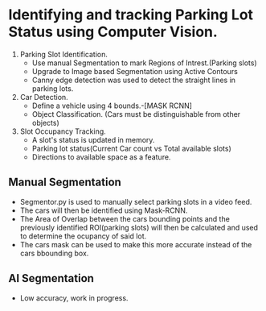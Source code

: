 # Identifying and tracking Parking Lot Status using Computer Vision.

1. Parking Slot Identification.
   - Use manual Segmentation to mark Regions of Intrest.(Parking slots)
   - Upgrade to Image based Segmentation using Active Contours
   - Canny edge detection was used to detect the straight lines in parking lots.
2. Car Detection.
   - Define a vehicle using 4 bounds.-[MASK RCNN]
   - Object Classification. (Cars must be distinguishable from other objects)
3. Slot Occupancy Tracking.
   - A slot's status is updated in memory.
   - Parking lot status(Current Car count vs Total available slots)
   - Directions to available space as a feature.

## Manual Segmentation

- Segmentor.py is used to manually select parking slots in a video feed.
- The cars will then be identified using Mask-RCNN.
- The Area of Overlap between the cars bounding points and the previously identified ROI(parking slots) will then be calculated and used to determine the ocupancy of said lot.
- The cars mask can be used to make this more accurate instead of the cars bbounding box.

## AI Segmentation

- Low accuracy, work in progress.
